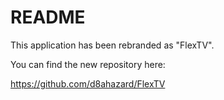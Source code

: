 # **README**

This application has been rebranded as "FlexTV".

You can find the new repository here:

https://github.com/d8ahazard/FlexTV
